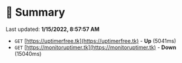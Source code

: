 # 📖 Summary
Last updated: **1/15/2022, 8:57:57 AM**

- `GET` [https://uptimerfree.tk](https://uptimerfree.tk) - **Up** (5041ms)
- `GET` [https://monitoruptimer.tk](https://monitoruptimer.tk) - **Down** (15040ms)

